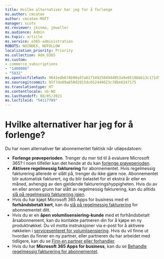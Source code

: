```yaml
---
title: Hvilke alternativer har jeg for å forlenge
ms.author: cmcatee
author: cmcatee-MSFT
manager: scotv
ms.reviewer: jkinma, jmueller
ms.audience: Admin
ms.topic: article
ms.service: o365-administration
ROBOTS: NOINDEX, NOFOLLOW
localization_priority: Priority
ms.collection: Adm_O365
ms.custom:
- commerce_subscriptions
- "1400006"
- "5832"
ms.openlocfilehash: 9641edb674b90a97a617349250494d053a9e0518bbb13c171d5f164a117abf3d
ms.sourcegitcommit: b5f7da89a650d2915dc652449623c78be6247175
ms.translationtype: HT
ms.contentlocale: nb-NO
ms.lasthandoff: 08/05/2021
ms.locfileid: "54117709"
---
```

# <a name="what-are-my-options-to-extend"></a>Hvilke alternativer har jeg for å forlenge?

Du har noen alternativer før abonnementet faktisk når utløpsdatoen:

- **Forlenge prøveperioden**.  Trenger du mer tid til å evaluere Microsoft 365? I noen tilfeller kan det hende at du kan  [forlenge prøveperioden](https://docs.microsoft.com/microsoft-365/commerce/extend-your-trial).  
- **Aktivere regelmessig fakturering** for abonnementet. Hvis regelmessig fakturering allerede er slått på, trenger du ikke gjøre noe. Abonnementet blir automatisk fakturert, og du blir belastet for et ekstra år eller en måned, avhengig av den gjeldende faktureringshyppigheten. Hvis du av en eller annen grunn har slått av regelmessig fakturering, kan du alltids [slå på regelmessig fakturering igjen](https://docs.microsoft.com/microsoft-365/commerce/subscriptions/renew-your-subscription).
- Hvis du har kjøpt Microsoft 365 Apps for business med et  **forhåndsbetalt kort**, kan du [slå på regelmessig fakturering](https://docs.microsoft.com/microsoft-365/commerce/subscriptions/renew-your-subscription)  for abonnementet ditt.
- Hvis du er en  **åpen volumlisensiering-kunde**  med et forhåndsbetalt årsabonnement, kan du kontakte partneren din for å kjøpe en ny produktnøkkel. Du vil motta instruksjoner via e-post for å aktivere nøkkelen i [servicesenteret for volumlisensiering](https://go.microsoft.com/fwlink/p/?LinkID=282016). Hvis du vil finne ut hvordan du finner en ny partner, eller partneren du har arbeidet med tidligere, kan du se  [Finn en partner eller forhandler](https://docs.microsoft.com/microsoft-365/admin/manage/find-your-partner-or-reseller).
- Hvis du har  **Microsoft 365 Apps for business**, kan du se  [Behandle regelmessig fakturering for abonnementet](https://docs.microsoft.com/microsoft-365/commerce/subscriptions/renew-your-subscription).
